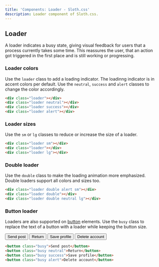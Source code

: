 ```yaml
---
title: 'Components: Loader - Sloth.css'
description: Loader component of Sloth.css.
---
```


## Loader

A loader indicates a busy state, giving visual feedback for users that a process currently takes some time. This reassures the user, that an action got triggered in the first place and is still working or progressing.

### Loader colors

Use the `loader` class to add a loading indicator. The loadinng indicator is in accent colors per default. Use the `neutral`, `success` and `alert` classes to change the color accordingly.

<div class="demo flex flex-wrap gap-8">
  <div class="loader"></div>
  <div class="loader neutral"></div>
  <div class="loader success"></div>
  <div class="loader alert"></div>
</div>

```html
<div class="loader"></div>
<div class="loader neutral"></div>
<div class="loader success"></div>
<div class="loader alert"></div>
```

### Loader sizes

Use the `sm` or `lg` classes to reduce or increase the size of a loader.

<div class="demo flex flex-wrap items-center gap-8">
  <div class="loader sm"></div>
  <div class="loader"></div>
  <div class="loader lg"></div>
</div>

```html
<div class="loader sm"></div>
<div class="loader"></div>
<div class="loader lg"></div>
```

### Double loader

Use the `double` class to make the loading animation more emphasized. Double loaders support all colors and sizes too.

<div class="demo flex flex-wrap items-center gap-8">
  <div class="loader double alert sm"></div>
  <div class="loader double"></div>
  <div class="loader double neutral lg"></div>
</div>

```html
<div class="loader double alert sm"></div>
<div class="loader double"></div>
<div class="loader double neutral lg"></div>
```

### Button loader

Loaders are also supported on <a href="/components/button">button</a> elements. Use the `busy` class to replace the text of a button with a loader while keeping the button size.

<div class="demo flex flex-wrap items-center gap-8">
  <button class="busy">Send post</button>
  <button class="busy neutral">Return</button>
  <button class="busy success">Save profile</button>
  <button class="busy alert">Delete account</button>
</div>

```html
<button class="busy">Send post</button>
<button class="busy neutral">Return</button>
<button class="busy success">Save profile</button>
<button class="busy alert">Delete account</button>
```
